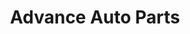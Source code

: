 ---
title: "Advance Auto Parts"
url: /christiansburg/advance-auto-parts-roanoke-street/
shop: Autoteile
---